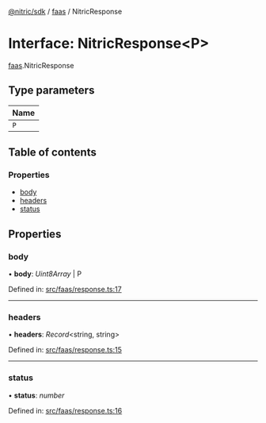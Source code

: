 [@nitric/sdk](../README.md) / [faas](../modules/faas.md) / NitricResponse

# Interface: NitricResponse<P\>

[faas](../modules/faas.md).NitricResponse

## Type parameters

Name |
:------ |
`P` |

## Table of contents

### Properties

- [body](faas.nitricresponse.md#body)
- [headers](faas.nitricresponse.md#headers)
- [status](faas.nitricresponse.md#status)

## Properties

### body

• **body**: *Uint8Array* \| P

Defined in: [src/faas/response.ts:17](https://github.com/nitrictech/node-sdk/blob/7bd7506/src/faas/response.ts#L17)

___

### headers

• **headers**: *Record*<string, string\>

Defined in: [src/faas/response.ts:15](https://github.com/nitrictech/node-sdk/blob/7bd7506/src/faas/response.ts#L15)

___

### status

• **status**: *number*

Defined in: [src/faas/response.ts:16](https://github.com/nitrictech/node-sdk/blob/7bd7506/src/faas/response.ts#L16)

